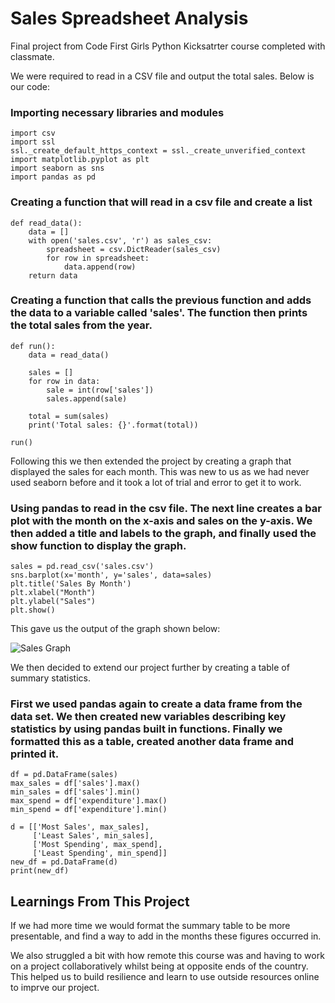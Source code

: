 # Sales Spreadsheet Analysis
Final project from Code First Girls Python Kicksatrter course completed with classmate.

We were required to read in a CSV file and output the total sales. Below is our code:

### Importing necessary libraries and modules
```
import csv
import ssl
ssl._create_default_https_context = ssl._create_unverified_context
import matplotlib.pyplot as plt
import seaborn as sns
import pandas as pd
```
### Creating a function that will read in a csv file and create a list
```
def read_data():
    data = []
    with open('sales.csv', 'r') as sales_csv:
        spreadsheet = csv.DictReader(sales_csv)
        for row in spreadsheet:
            data.append(row)
    return data
```
### Creating a function that calls the previous function and adds the data to a variable called 'sales'. The function then prints the total sales from the year.
```
def run():
    data = read_data()

    sales = []
    for row in data:
        sale = int(row['sales'])
        sales.append(sale)

    total = sum(sales)
    print('Total sales: {}'.format(total))

run()
```

Following this we then extended the project by creating a graph that displayed the sales for each month. This was new to us as we had never used seaborn before and it took a lot of trial and error to get it to work.
### Using pandas to read in the csv file. The next line creates a bar plot with the month on the x-axis and sales on the y-axis. We then added a title and labels to the graph, and finally used the show function to display the graph.
```
sales = pd.read_csv('sales.csv')
sns.barplot(x='month', y='sales', data=sales)
plt.title('Sales By Month')
plt.xlabel("Month")
plt.ylabel("Sales")
plt.show()
```
This gave us the output of the graph shown below:

![Sales Graph](https://user-images.githubusercontent.com/87599176/146179032-90e79f10-18c1-4b3b-ae57-6d88dbca6853.png)

We then decided to extend our project further by creating a table of summary statistics.

### First we used pandas again to create a data frame from the data set. We then created new variables describing key statistics by using pandas built in functions. Finally we formatted this as a table, created another data frame and printed it.
```
df = pd.DataFrame(sales)
max_sales = df['sales'].max()
min_sales = df['sales'].min()
max_spend = df['expenditure'].max()
min_spend = df['expenditure'].min()

d = [['Most Sales', max_sales],
     ['Least Sales', min_sales],
     ['Most Spending', max_spend],
     ['Least Spending', min_spend]]
new_df = pd.DataFrame(d)
print(new_df)
```
## Learnings From This Project
If we had more time we would format the summary table to be more presentable, and find a way to add in the months these figures occurred in.

We also struggled a bit with how remote this course was and having to work on a project collaboratively whilst being at opposite ends of the country. This helped us to build resilience and learn to use outside resources online to imprve our project.

